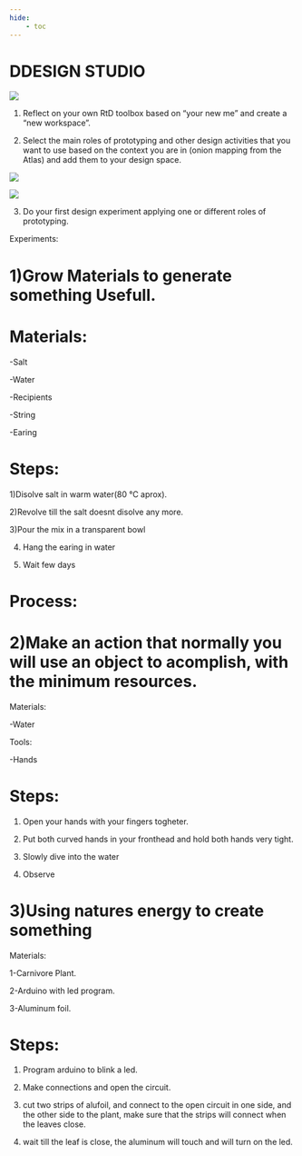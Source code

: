 ```yaml
---
hide:
    - toc
---
```


# DDESIGN STUDIO

![](../images/designspace.png)

1. Reflect on your own RtD toolbox based on “your new me” and create a “new workspace”. 



2. Select the main roles of prototyping and other design activities that you want to use based on the context you are in (onion mapping from the Atlas) and add them to your design space.

![](../images/prototyping1.png)

![](../images/prototyping2.png)


3. Do your first design experiment applying one or different roles of prototyping.



Experiments:

# 1)Grow Materials to generate something Usefull.

# Materials:

-Salt

-Water

-Recipients

-String

-Earing


# Steps:

1)Disolve salt in warm water(80 °C aprox).

2)Revolve till the salt doesnt disolve any more.

3)Pour the mix in a transparent bowl

4) Hang the earing in water

5) Wait few days

# Process:








# 2)Make an action that normally you will use an object to acomplish, with the minimum resources.


Materials:

-Water

Tools:

-Hands

# Steps:

1) Open your hands with your fingers togheter.

2) Put both curved hands in your fronthead and hold both hands very tight.

3) Slowly dive into the water

4) Observe


# 3)Using natures energy to create something


Materials:

1-Carnivore Plant.

2-Arduino with led program.

3-Aluminum foil.

# Steps:

1) Program arduino to blink a led.

2) Make connections and open the circuit.

3) cut two strips of alufoil, and connect to the open circuit in one side, and the other side to the plant, make sure that the strips will connect when the leaves close.

4) wait till the leaf is close, the aluminum will touch and will turn on the led.




























